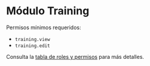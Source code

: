 # Módulo Training

Permisos mínimos requeridos:
- `training.view`
- `training.edit`

Consulta la [tabla de roles y permisos](../../docs/roles_permisos.md) para más detalles.

